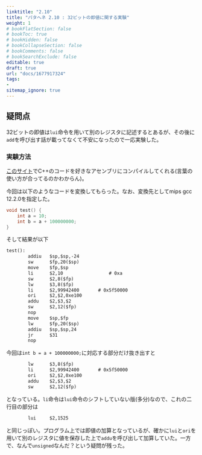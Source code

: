 ```yaml
---
linktitle: "2.10"
title: "パタヘネ 2.10 : 32ビットの即値に関する実験"
weight: 1
# bookFlatSection: false
# bookToc: true
# bookHidden: false
# bookCollapseSection: false
# bookComments: false
# bookSearchExclude: false
editable: true
draft: true
url: "docs/1677917324"
tags:
- 
sitemap_ignore: true
---
```


## 疑問点
32ビットの即値は`lui`命令を用いて別のレジスタに記述するとあるが、その後に`add`を呼び出す話が載ってなくて不安になったので一応実験した。

### 実験方法

[このサイト](https://gcc.godbolt.org/)でC++のコードを好きなアセンブリにコンパイルしてくれる(言葉の使い方が合ってるのかわからん)。

今回は以下のようなコードを変換してもらった。なお、変換先としてmips gcc 12.2.0を指定した。
```cpp
void test() {
    int a = 10;
    int b = a + 100000000;
}
```
そして結果が以下
```txt
test():
        addiu   $sp,$sp,-24
        sw      $fp,20($sp)
        move    $fp,$sp
        li      $2,10                 # 0xa
        sw      $2,8($fp)
        lw      $3,8($fp)
        li      $2,99942400       # 0x5f50000
        ori     $2,$2,0xe100
        addu    $2,$3,$2
        sw      $2,12($fp)
        nop
        move    $sp,$fp
        lw      $fp,20($sp)
        addiu   $sp,$sp,24
        jr      $31
        nop
```
今回は`int b = a + 100000000;`に対応する部分だけ抜き出すと
```txt
        lw      $3,8($fp)
        li      $2,99942400       # 0x5f50000
        ori     $2,$2,0xe100
        addu    $2,$3,$2
        sw      $2,12($fp)
```
となっている。`li`命令は`lui`命令のシフトしていない版(多分)なので、これの二行目の部分は
```txt
        lui     $2,1525
```
と同じっぽい。プログラム上では即値の加算となっているが、確かに`lui`と`ori`を用いて別のレジスタに値を保存した上で`addu`を呼び出して加算していた。一方で、なんで`unsigned`なんだ？という疑問が残った。